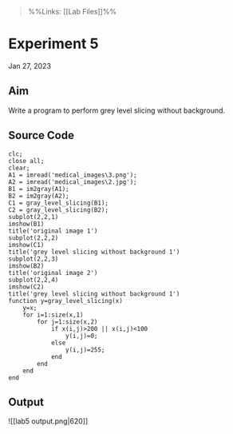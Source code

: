 >%%Links: [[Lab Files]]%%

# Experiment 5
Jan 27, 2023

## Aim
Write a program to perform grey level slicing without background.

## Source Code
```
clc;
close all;
clear;
A1 = imread('medical_images\3.png');
A2 = imread('medical_images\2.jpg');
B1 = im2gray(A1);
B2 = im2gray(A2);
C1 = gray_level_slicing(B1);
C2 = gray_level_slicing(B2);
subplot(2,2,1)
imshow(B1)
title('original image 1')
subplot(2,2,2)
imshow(C1)
title('grey level slicing without background 1')
subplot(2,2,3)
imshow(B2)
title('original image 2')
subplot(2,2,4)
imshow(C2)
title('grey level slicing without background 1')
function y=gray_level_slicing(x)
    y=x;
    for i=1:size(x,1)
        for j=1:size(x,2)
            if x(i,j)>200 || x(i,j)<100
                y(i,j)=0;
            else
                y(i,j)=255;
            end
        end
    end
end
```

## Output
![[lab5 output.png|620]]